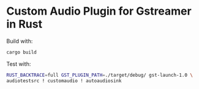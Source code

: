 # Custom Audio Plugin for Gstreamer in Rust

Build with:

```bash
cargo build
```

Test with:
```bash
RUST_BACKTRACE=full GST_PLUGIN_PATH=./target/debug/ gst-launch-1.0 \
audiotestsrc ! customaudio ! autoaudiosink
```

